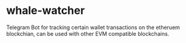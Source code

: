 # whale-watcher
Telegram Bot for tracking certain wallet transactions on the etheruem blockchian, can be used with other EVM compatible blockchains.
